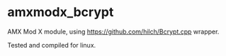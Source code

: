 # amxmodx_bcrypt
 
AMX Mod X module, using https://github.com/hilch/Bcrypt.cpp wrapper.

Tested and compiled for linux.
